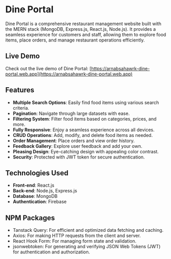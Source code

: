 # Dine Portal

Dine Portal is a comprehensive restaurant management website built with the MERN stack (MongoDB, Express.js, React.js, Node.js). It provides a seamless experience for customers and staff, allowing them to explore food items, place orders, and manage restaurant operations efficiently.

## Live Demo

Check out the live demo of Dine Portal: [https://arnabsahawrk-dine-portal.web.app](https://arnabsahawrk-dine-portal.web.app)

## Features

- **Multiple Search Options**: Easily find food items using various search criteria.
- **Pagination**: Navigate through large datasets with ease.
- **Filtering System**: Filter food items based on categories, prices, and more.
- **Fully Responsive**: Enjoy a seamless experience across all devices.
- **CRUD Operations**: Add, modify, and delete food items as needed.
- **Order Management**: Place orders and view order history.
- **Feedback Gallery**: Explore user feedback and add your own.
- **Pleasing Design**: Eye-catching design with appealing color contrast.
- **Security**: Protected with JWT token for secure authentication.

## Technologies Used

- **Front-end**: React.js
- **Back-end**: Node.js, Express.js
- **Database**: MongoDB
- **Authentication**: Firebase

## NPM Packages

- Tanstack Query: For efficient and optimized data fetching and caching.
- Axios: For making HTTP requests from the client and server.
- React Hook Form: For managing form state and validation.
- jsonwebtoken: For generating and verifying JSON Web Tokens (JWT) for authentication and authorization.
